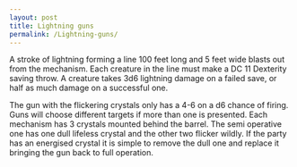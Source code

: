 ```yaml
---
layout: post
title: Lightning guns
permalink: /Lightning-guns/
---
```

A stroke of lightning forming a line 100 feet long and 5 feet wide blasts out from the mechanism.  Each creature in the line must make a DC 11 Dexterity saving throw. A creature takes 3d6 lightning damage on a failed save, or half as much damage on a successful one.

The gun with the flickering crystals only has a 4-6 on a d6 chance of firing.  Guns will choose different targets if more than one is presented.  Each mechanism has 3 crystals mounted behind the barrel.  The semi operative one has one dull lifeless crystal and the other two flicker wildly.  If the party has an energised crystal it is simple to remove the dull one and replace it bringing the gun back to full operation.
